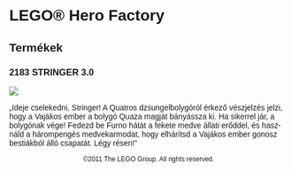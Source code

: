<div lang="hu-HU" style="font-family: Helvetica, sans-serif;">
<h1>LEGO® Hero Factory</h1>
<h2>Termékek</h2>
<h3 style="font-weight: bold;">
<span class="product_number">2183</span>
<span class="title">STRINGER 3.0</span>
</h3>
<img src="https://www.lego.com/cdn/product-assets/product.img.pri/2183_prod.jpg" type="image/jpeg">
<p class="description">„Ideje cselekedni, Stringer! A Quatros dzsungelbolygóról érkező vészjelzés jelzi, hogy a Vajákos ember a bolygó Quaza magját bányássza ki. Ha sikerrel jár, a bolygónak vége! Fedezd be Furno hátát a fekete medve állati erőddel, és használd a hárompengés medvekarmodat, hogy elhárítsd a Vajákos ember gonosz bestiákból álló csapatát. Légy résen!”</p>
<p class="footer" style="font-size: 12px; text-align: center;">©2011 The LEGO Group. All rights reserved.</p>
</div>